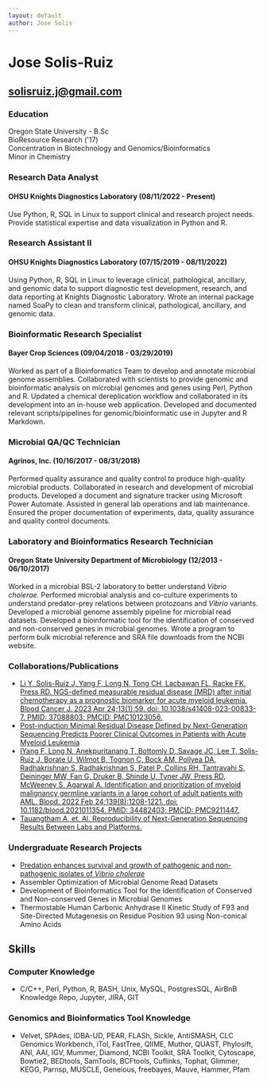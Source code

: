 ```yaml
---
layout: default
author: Jose Solis
---
```


# Jose Solis-Ruiz
## solisruiz.j@gmail.com



### Education

Oregon State University - B.Sc  
BioResource Research ('17)  
Concentration in Biotechnology and Genomics/Bioinformatics  
Minor in Chemistry  



### Research Data Analyst
#### OHSU Knights Diagnostics Laboratory (08/11/2022 - Present)

Use Python, R, SQL in Linux to support clinical and research project needs. Provide statistical expertise and data visualization in Python and R.

### Research Assistant II  
#### OHSU Knights Diagnostics Laboratory (07/15/2019 - 08/11/2022)

Using Python, R, SQL in Linux to leverage clinical, pathological, ancillary, and genomic data to support diagnostic test development, research, and data reporting at Knights Diagnostic Laboratory. Wrote an internal package named SoaPy to clean and transform clinical, pathological, ancillary, and genomic data.

### Bioinformatic Research Specialist
#### Bayer Crop Sciences (09/04/2018 - 03/29/2019)

Worked as part of a Bioinformatics Team to develop and annotate microbial genome assemblies. Collaborated with scientists to provide genomic and bioinformatic analysis on microbial genomes and genes using Perl, Python and R. Updated a chemical dereplication workflow and collaborated in its development into an in-house web application. Developed and documented relevant scripts/pipelines for genomic/bioinformatic use in Jupyter and R Markdown.

### Microbial QA/QC Technician
#### Agrinos, Inc. (10/16/2017 - 08/31/2018)

Performed quality assurance and quality control to produce high-quality microbial products. Collaborated in research and development of microbial products. Developed a document and signature tracker using Microsoft Power Automate. Assisted in general lab operations and lab maintenance. Ensured the proper documentation of experiments, data, quality assurance and quality control documents.

### Laboratory and Bioinformatics Research Technician
#### Oregon State University Department of Microbiology (12/2013 - 06/10/2017)

Worked in a microbial BSL-2 laboratory to better understand *Vibrio cholerae.* Performed microbial analysis and co-culture experiments to understand predator-prey relations between protozoans and *Vibrio* variants. Developed a microbial genome assembly pipeline for microbial read datasets. Developed a bioinformatic tool for the identification of conserved and non-conserved genes in microbial genomes. Wrote a program to perform bulk microbial reference and SRA file downloads from the NCBI website.



### Collaborations/Publications

- [Li Y, Solis-Ruiz J, Yang F, Long N, Tong CH, Lacbawan FL, Racke FK, Press RD. NGS-defined
measurable residual disease (MRD) after initial chemotherapy as a prognostic biomarker for acute
myeloid leukemia. Blood Cancer J. 2023 Apr 24;13(1):59. doi: 10.1038/s41408-023-00833-7. PMID:
37088803; PMCID: PMC10123056.](https://www.nature.com/articles/s41408-023-00833-7)
- [Post-induction Minimal Residual Disease Defined by Next-Generation Sequencing Predicts Poorer Clinical Outcomes in Patients with Acute Myeloid Leukemia](https://www.questdiagnostics.com/healthcare-professionals/clinical-education-center/conference-presentations/2022/post-induction-minimal-residual-disease-defined-by-next-generation-sequencing-predicts-poorer-clinical-outcomes-in-patients-with-acute-myeloid-leukemiag)
- [IYang F, Long N, Anekpuritanang T, Bottomly D, Savage JC, Lee T, Solis-Ruiz J, Borate U, Wilmot B,
Tognon C, Bock AM, Pollyea DA, Radhakrishnan S, Radhakrishnan S, Patel P, Collins RH, Tantravahi
S, Deininger MW, Fan G, Druker B, Shinde U, Tyner JW, Press RD, McWeeney S, Agarwal A.
Identification and prioritization of myeloid malignancy germline variants in a large cohort of adult
patients with AML. Blood. 2022 Feb 24;139(8):1208-1221. doi: 10.1182/blood.2021011354. PMID:
34482403; PMCID: PMC9211447.](https://www.sciencedirect.com/science/article/abs/pii/S0006497121015639)
- [Tauangtham A, et. Al. Reproducibility of Next-Generation Sequencing Results Between Labs and
Platforms.](https://blogs.ohsu.edu/researchnews/2020/03/16/next-generation-sequencing-among-new-approaches-discussed-at-pathology-research-day/)



### Undergraduate Research Projects

- [Predation enhances survival and growth of pathogenic and non-pathogenic isolates of *Vibrio cholerae*](https://ir.library.oregonstate.edu/concern/undergraduate_thesis_or_projects/pr76f5133)
- Assembler Optimization of Microbial Genome Read Datasets
- Development of Bioinformatics Tool for the Identification of Conserved and Non-conserved Genes in Microbial
Genomes
- Thermostable Human Carbonic Anhydrase II Kinetic Study of F93 and Site-Directed Mutagenesis on Residue
Position 93 using Non-conical Amino Acids


## Skills

### Computer Knowledge

- C/C++, Perl, Python, R, BASH, Unix, MySQL, PostgresSQL, AirBnB Knowledge Repo, Jupyter, JIRA, GIT

### Genomics and Bioinformatics Tool Knowledge

- Velvet, SPAdes, IDBA-UD, PEAR, FLASh, Sickle, AntiSMASH, CLC Genomics Workbench, iTol, FastTree, QIIME,
Muthor, QUAST, Phylosift, ANI, AAI, IGV, Mummer, Diamond, NCBI Toolkit, SRA Toolkit, Cytoscape, Bowtie2,
BEDtools, SamTools, BCFtools, Cuflinks, Tophat, Glimmer, KEGG, Parnsp, MUSCLE, Geneious, freebayes,
Mauve, Hammer, Pfam
